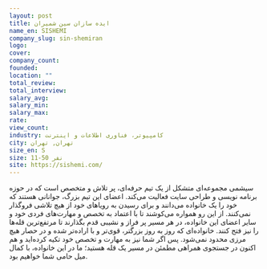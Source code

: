```yaml
---
layout: post
title: ایده سازان سین شمیران
name_en: SISHEMI
company_slug: sin-shemiran
logo: 
cover: 
company_count:
founded:
location: ""
total_review: 
total_interview: 
salary_avg: 
salary_min: 
salary_max: 
rate: 
view_count: 
industry: کامپیوتر، فناوری اطلاعات و اینترنت
city: تهران, تهران
size_en: S
size: 11-50 نفر
site: https://sishemi.com/
---
```


سیشمی مجموعه‌ای متشکل از یک تیم حرفه‌ای، پر تلاش و متخصص است که در حوزه برنامه نویسی و طراحی سایت فعالیت می‌کند. اعضای این تیم بزرگ، جوانانی هستند که خود را یک خانواده می‌دانند و برای رسیدن به رویاهای خود از هیچ تلاشی فروگذار نمی‌کنند. از این رو همواره می‌کوشند تا با اعتماد به تخصص و مهارت‌های فردی خود و سایر اعضای این خانواده، در هر مسیر پر فراز و نشیبی قدم بگذارند تا مرتفع‌ترین قله‌ها را نیز فتح کنند. خانواده‌ای که روز به روز بزرگتر، قوی‌تر و با اراده‌تر شده و در حصار هیچ مرزی محدود نمی‌شود. پس اگر شما نیز به مهارت و تخصص خود تکیه کرده‌‌اید و هم اکنون در جستجوی همراهی مطمئن در مسیر یک قله هستید؛ ما در این خانواده، با کمال میل حامی شما خواهیم بود.